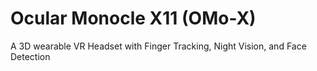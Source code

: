 # Ocular Monocle X11 (OMo-X)
A 3D wearable VR Headset with Finger Tracking, Night Vision, and Face Detection
